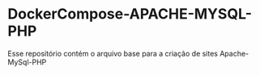 # DockerCompose-APACHE-MYSQL-PHP
Esse repositório contém o arquivo base para a criação de sites Apache-MySql-PHP
